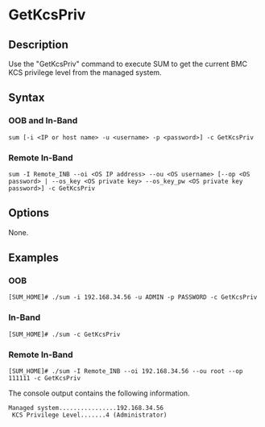 # GetKcsPriv

## Description

Use the "GetKcsPriv" command to execute SUM to get the current BMC KCS privilege level from the managed system.

## Syntax

### OOB and In-Band
```
sum [-i <IP or host name> -u <username> -p <password>] -c GetKcsPriv
```

### Remote In-Band
```
sum -I Remote_INB --oi <OS IP address> --ou <OS username> [--op <OS password> | --os_key <OS private key> --os_key_pw <OS private key password>] -c GetKcsPriv
```

## Options

None.

## Examples

### OOB
```
[SUM_HOME]# ./sum -i 192.168.34.56 -u ADMIN -p PASSWORD -c GetKcsPriv
```

### In-Band
```
[SUM_HOME]# ./sum -c GetKcsPriv
```

### Remote In-Band
```
[SUM_HOME]# ./sum -I Remote_INB --oi 192.168.34.56 --ou root --op 111111 -c GetKcsPriv
```

The console output contains the following information.

```
Managed system................192.168.34.56
 KCS Privilege Level.......4 (Administrator)
```
